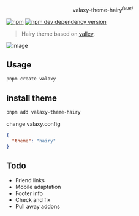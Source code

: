 <p align="center">
valaxy-theme-hairy<sup><em>(vue)</em></sup>
</p>

[![npm](https://img.shields.io/npm/v/valaxy-theme-hairy)](https://www.npmjs.com/package/valaxy-theme-hairy)
[![npm dev dependency version](https://img.shields.io/npm/dependency-version/valaxy-theme-hairy/dev/valaxy)](https://github.com/YunYouJun/valaxy)

> Hairy theme based on [valley](https://github.com/YunYouJun/valaxy).

![image](https://user-images.githubusercontent.com/49724027/182444624-6228d153-94cb-461d-a5d8-be8535441fb6.png)

## Usage

```bash
pnpm create valaxy
```

## install theme

```bash
pnpm add valaxy-theme-hairy
```

change valaxy.config

```json
{
  "theme": "hairy"
}
```

## Todo

- Friend links
- Mobile adaptation
- Footer info
- Check and fix
- Pull away addons
